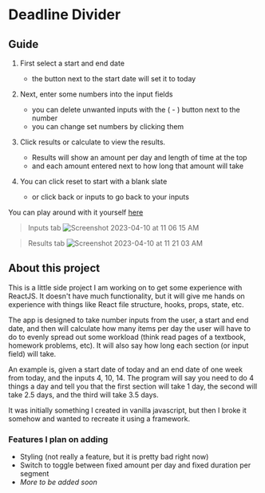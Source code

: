 # Deadline Divider
## Guide
1. First select a start and end date
   - the button next to the start date will set it to today

2. Next, enter some numbers into the input fields
   - you can delete unwanted inputs with the ( - ) button next to the number
   - you can change set numbers by clicking them

3. Click results or calculate to view the results.
   - Results will show an amount per day and length of time at the top
   - and each amount entered next to how long that amount will take

4. You can click reset to start with a blank slate
   - or click back or inputs to go back to your inputs

You can play around with it yourself [here](https://ordinarilysam.github.io/deadline-divider-js/)
   
> Inputs tab
> ![Screenshot 2023-04-10 at 11 06 15 AM](https://user-images.githubusercontent.com/56322367/230942311-9f7a9a7b-b1c9-4c24-831a-ec572d2d2c0e.jpg)

> Results tab
> ![Screenshot 2023-04-10 at 11 21 03 AM](https://user-images.githubusercontent.com/56322367/230944890-8c5bf47b-8e1d-403b-8ee9-7a721114eaad.jpg)
 

   

## About this project
This is a little side project I am working on to get some experience with ReactJS. It doesn't have much functionality, but it will give me hands on experience with things like React file structure, hooks, props, state, etc.

The app is designed to take number inputs from the user, a start and end date, and then will calculate how many items per day the user will have to do to evenly spread out some workload (think read pages of a textbook, homework problems, etc). It will also say how long each section (or input field) will take. 

An example is, given a start date of today and an end date of one week from today, and the inputs 4, 10, 14. The program will say you need to do 4 things a day and tell you that the first section will take 1 day, the second will take 2.5 days, and the third will take 3.5 days.

It was initially something I created in vanilla javascript, but then I broke it somehow and wanted to recreate it using a framework.

### Features I plan on adding
- Styling (not really a feature, but it is pretty bad right now)
- Switch to toggle between fixed amount per day and fixed duration per segment
- _More to be added soon_
